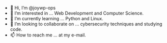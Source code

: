 - 👋 Hi, I’m @joywp-ops
- 👀 I’m interested in ... Web Development and Computer Science.
- 🌱 I’m currently learning ... Python and Linux.
- 💞️ I’m looking to collaborate on ... cybersecurity techniques and studying code.
- 📫 How to reach me ... at my e-mail.

<!---
joywp-ops/joywp-ops is a ✨ special ✨ repository because its `README.md` (this file) appears on your GitHub profile.
You can click the Preview link to take a look at your changes.
--->
